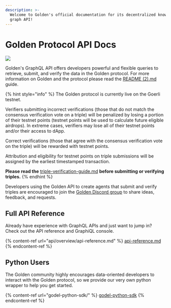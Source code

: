 ```yaml
---
description: >-
  Welcome to Golden's official documentation for its decentralized knowledge
  graph API!
---
```


# Golden Protocol API Docs

![](.gitbook/assets/golden\_api\_docs.png)

Golden's GraphQL API offers developers powerful and flexible queries to retrieve, submit, and verify the data in the Golden protocol. For more information on Golden and the protocol please read the [README (2).md](<README (2).md> "mention") guide.

{% hint style="info" %}
The Golden protocol is currently live on the Goerli testnet.

Verifiers submitting incorrect verifications (those that do not match the consensus verification vote on a triple) will be penalized by losing a portion of their testnet points (testnet points will be used to calculate future eligible airdrops). In extreme cases, verifiers may lose all of their testnet points and/or their access to dApp.

Correct verifications (those that agree with the consensus verification vote on the triple) will be rewarded with testnet points.

Attribution and eligibility for testnet points on triple submissions will be assigned by the earliest timestamped transaction.

**Please read the** [triple-verification-guide.md](protocol/guides/triple-verification-guide.md "mention") **before submitting or verifying triples.**
{% endhint %}

Developers using the Golden API to create agents that submit and verify triples are encouraged to join the [Golden Discord group](https://discord.gg/golden-protocol) to share ideas, feedback, and requests.

## Full API Reference

Already have experience with GraphQL APIs and just want to jump in? Check out the API reference and GraphiQL console.

{% content-ref url="api/overview/api-reference.md" %}
[api-reference.md](api/overview/api-reference.md)
{% endcontent-ref %}

## Python Users

The Golden community highly encourages data-oriented developers to interact with the Golden protocol, so we provide our very own python wrapper to help you get started.

{% content-ref url="godel-python-sdk/" %}
[godel-python-sdk](godel-python-sdk/)
{% endcontent-ref %}

